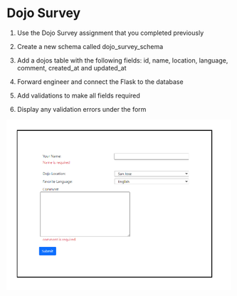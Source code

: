 # Dojo Survey

1. Use the Dojo Survey assignment that you completed previously

2. Create a new schema called dojo_survey_schema

3. Add a dojos table with the following fields: id, name, location, language, comment, created_at and updated_at

4. Forward engineer and connect the Flask to the database

5. Add validations to make all fields required

6. Display any validation errors under the form

<img src="Capture.PNG">


